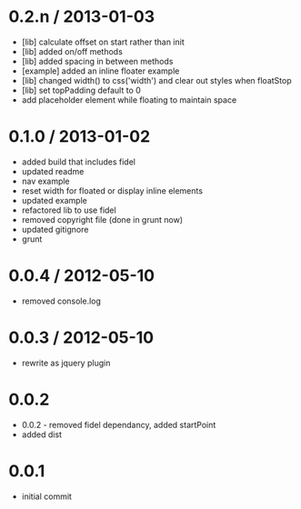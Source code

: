 
0.2.n / 2013-01-03 
==================

  * [lib] calculate offset on start rather than init
  * [lib] added on/off methods
  * [lib] added spacing in between methods
  * [example] added an inline floater example
  * [lib] changed width() to css('width') and clear out styles when floatStop
  * [lib] set topPadding default to 0
  * add placeholder element while floating to maintain space

0.1.0 / 2013-01-02 
==================

  * added build that includes fidel
  * updated readme
  * nav example
  * reset width for floated or display inline elements
  * updated example
  * refactored lib to use fidel
  * removed copyright file (done in grunt now)
  * updated gitignore
  * grunt

0.0.4 / 2012-05-10 
==================

  * removed console.log

0.0.3 / 2012-05-10 
==================

  * rewrite as jquery plugin

0.0.2
=====

  * 0.0.2 - removed fidel dependancy, added startPoint
  * added dist

0.0.1
=====

  * initial commit
